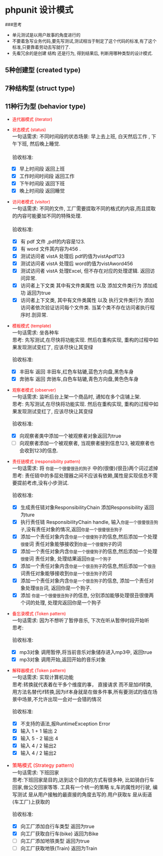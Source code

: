 # phpunit 设计模式 
###思考
* 单元测试是以用户故事的角度进行的
* 不要着急写业务代码,要先写测试,测试相当于制定了这个代码的标准,有了这个标准,只要靠着劳动去写就行了.
* 先看冗余的是创建 结构 还是行为, 得到结果后, 判断用哪种类型的设计模式.
## 5种创建型 (created type)

## 7种结构型 (struct type)

## 11种行为型 (behavior type)
* <font color=red>迭代器模式 (iterator)  </font>
* <font color=red>状态模式 (status)</font>  
  <font size = 3>一句话需求: 不同时间段的状态场景:  早上去上班, 白天然后工作 , 下午下班, 然后晚上睡觉.</font>   
  <font size = 3>  
  验收标准:
    - [x] 早上时间段 返回上班
    - [x] 工作时间时间段 返回工作
    - [x] 下午时间段 返回下班
    - [x] 晚上时间段 返回睡觉
      </font>  
      
* <font color=red>访问者模式 (visitor)   </font>  
<font size = 3>一句话需求: 不同的文件, 工厂需要提取不同的格式的内容,而且提取的内容可能要加不同的特殊处理.</font>   
  <font size = 3>  
    验收标准:
    - [x] 有 pdf 文件 ,pdf的内容是123.
    - [x] 有 word 文件其内容为456 .
    - [x] 测试访问者 vistA 处理后  pdf的值为vistApdf123
    - [x] 测试访问者 vistA 处理后 word的值为vistAword456
    - [x] 测试访问者 vistA 处理Excel, 但不存在对应的处理逻辑. 返回访问异常.
    - [x] 访问者上下文类 其中有文件类属性  以及 添加文件类行为 添加成功 返回为true
    - [x] 访问者上下文类, 其中有文件类属性  以及 执行文件类行为 添加访问者依次验证访问每个文件类. 当某个类不存在访问者执行程序时.剖异常.
    </font>  

* <font color=red>模板模式 (template)   </font>  
  <font size = 3>一句话需求: 坐各种车</font>   
  <font size = 3>思考: 先写测试,在尽快将功能实现. 然后在重构实现, 重构的过程中如果发现测试变红了, 应该尽快让其变绿</font>
  <font size = 3>

  验收标准:
  - [x] 丰田车 返回 丰田车,红色车轱辘,蓝色方向盘,黑色车身
  - [x] 奔驰车 返回 奔驰车,白色车轱辘,青色方向盘,黄色色车身
    </font>  
    
* <font color=red>观察者模式 (observer)   </font>  
  <font size = 3>一句话需求: 监听后台上架一个商品时, 通知在多个店铺上架.</font>   
  <font size = 3>思考: 先写测试,在尽快将功能实现. 然后在重构实现, 重构的过程中如果发现测试变红了, 应该尽快让其变绿</font>
  <font size = 3>
  
  验收标准:
  - [x] 向观察者类中添加一个被观察者对象返回为true
  - [ ] 向观察者添加一个被观察者, 当观察者接到信息123, 被观察者也会收到123的信息. 
    </font>  

* <font color=red>责任链模式 (responsibility pattern)  </font>  
  <font size = 3>一句话需求: 将 `你是一个很傻很丑的狗子` 中的(很傻)(很丑)两个词过滤掉  </font>   
  <font size = 3>思考: 责任链中的多层处理器之间不应该有依赖,属性是实现信息不需要提前考虑,没有小步测试.</font>
  <font size = 3>

  验收标准:
  - [x] 生成责任链对象ResponsibilityChain 添加Responsibility 返回为ture
  - [x] 执行责任链 ResponsibilityChain handle, 输入`你是一个很傻很丑狗子`,没有责任对象的情况,返回`你是一个很傻很丑狗子`
  - [x] 添加一个责任对象内含`你是一个很傻狗子`的信息,然后添加一个处理`很傻`词 责任对象能够接收到`你是一个很傻狗子`的词
  - [x] 添加一个责任对象内含`你是一个很傻狗子`的信息,然后添加一个处理`很傻`词 责任对象, 处理结果返回`你是一个狗子`
  - [x] 添加一个责任对象内含`你是一个很丑狗子`的信息,然后添加一个`很丑`词责任对象能够接收到`你是一个很丑狗子`的词  
  - [x] 添加一个责任对象内含`你是一个很丑狗子`的信息, 添加一个责任对象处理`很丑`词, 返回你是一个狗子.
  - [x] 添加 `你是一个很傻很丑狗子`的信息, 分别添加能够处理很丑很傻两个词的处理, 处理完返回你是一个狗子    
</font>

* <font color=red>备忘录模式 (Token pattern)  </font>  
  <font size = 3>一句话需求: 因为不想听了暂停音乐, 下次在听从暂停时段开始听  </font>   
  <font size = 3>思考: </font>
  <font size = 3>

  验收标准:
  - [x] mp3对象 调用暂停,将当前音乐对象储存进入mp3中, 返回true
  - [x] mp3对象 调用开始,返回开始的音乐对象
    </font>

* <font color=red>解释器模式 (Token pattern)  </font>  
  <font size = 3>一句话需求: 实现计算机功能 </font>   
  <font size = 3>思考:转换就代表着在干多个维度的事， 直接请求 而不是加if转换, 用方法名替代if转换,因为if本身就是在做多件事,所有要测试的值在场景中场景,不允许出现一会对一会错的情况</font>
  <font size = 3>

  验收标准:
  - [x] 不支持的语法,报RuntimeException Error
  - [x] 输入 1 + 1 输出 2
  - [x] 输入 5 - 2 输出 4
  - [x] 输入 4 / 2 输出2
  - [x] 输入 4 / 2 输出2

* <font color=red>策略模式 (Strategy pattern)  </font>  
  <font size = 3>一句话需求: 下班回家 </font>   
  <font size = 3>思考:下班回家是目的,达到这个目的的方式有很多种, 比如骑自行车回家,做公交回家等等. 工具有一个统一的策略 `车`,车的属性时行驶, 编写测试 是从用户接触的最直接的角度去写的.用户获取`车` 是从街道(车工厂)上获取的</font>
  <font size = 3>
  
  验收标准:
  - [x] 向工厂添加自行车类型 返回为true
  - [x] 向工厂获取自行车(bike) 返回为Bike
  - [ ] 向工厂添加地铁类型 返回为true
  - [ ] 向工厂获取地铁(Train) 返回为Train
  </font>
  
